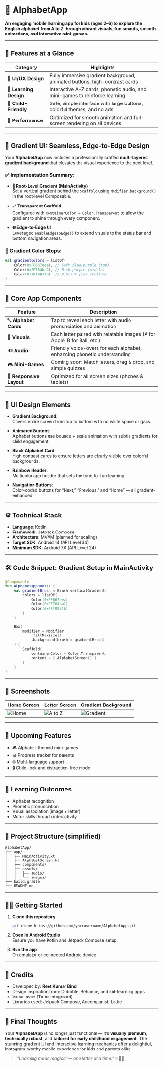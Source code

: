 # 📘 AlphabetApp

**An engaging mobile learning app for kids (ages 2–6) to explore the English alphabet from A to Z through vibrant visuals, fun sounds, smooth animations, and interactive mini-games.**  

---

## 🌟 Features at a Glance

| Category | Highlights |
|---------|------------|
| 🎨 **UI/UX Design** | Fully immersive gradient background, animated buttons, high-contrast cards |
| 🧠 **Learning Design** | Interactive A-Z cards, phonetic audio, and mini-games to reinforce learning |
| 🧒 **Child-Friendly** | Safe, simple interface with large buttons, colorful themes, and no ads |
| 🚀 **Performance** | Optimized for smooth animation and full-screen rendering on all devices |

---

## 🌈 Gradient UI: Seamless, Edge-to-Edge Design

Your **AlphabetApp** now includes a professionally crafted **multi-layered gradient background** that elevates the visual experience to the next level.

### ✅ Implementation Summary:

- **📌 Root-Level Gradient (MainActivity)**  
  Set a vertical gradient behind the `Scaffold` using `Modifier.background()` in the root-level Composable.

- **🪄 Transparent Scaffold**  
  Configured with `containerColor = Color.Transparent` to allow the gradient to shine through every component.

- **🌐 Edge-to-Edge UI**  
  Leveraged `enableEdgeToEdge()` to extend visuals to the status bar and bottom navigation areas.

### 🎨 Gradient Color Stops:

```kotlin
val gradientColors = listOf(
    Color(0xFF667eea), // Soft blue-purple (top)
    Color(0xFF764ba2), // Rich purple (middle)
    Color(0xFFf093fb)  // Vibrant pink (bottom)
)
```

---

## 🧩 Core App Components

| Feature | Description |
|--------|-------------|
| 🔤 **Alphabet Cards** | Tap to reveal each letter with audio pronunciation and animation |
| 📸 **Visuals** | Each letter paired with relatable images (A for Apple, B for Ball, etc.) |
| 🔊 **Audio** | Friendly voice-overs for each alphabet, enhancing phonetic understanding |
| 🎮 **Mini-Games** | Coming soon: Match letters, drag & drop, and simple quizzes |
| 📱 **Responsive Layout** | Optimized for all screen sizes (phones & tablets) |

---

## 📐 UI Design Elements

- **Gradient Background**:  
  Covers entire screen from top to bottom with no white space or gaps.

- **Animated Buttons**:  
  Alphabet buttons use bounce + scale animation with subtle gradients for child engagement.

- **Black Alphabet Card**:  
  High contrast cards to ensure letters are clearly visible over colorful backgrounds.

- **Rainbow Header**:  
  Multicolor app header that sets the tone for fun learning.

- **Navigation Buttons**:  
  Color-coded buttons for “Next,” “Previous,” and “Home” — all gradient-enhanced.

---

## ⚙️ Technical Stack

- **Language**: Kotlin  
- **Framework**: Jetpack Compose  
- **Architecture**: MVVM (planned for scaling)  
- **Target SDK**: Android 14 (API Level 34)  
- **Minimum SDK**: Android 7.0 (API Level 24)

---

## 🛠️ Code Snippet: Gradient Setup in MainActivity

```kotlin
@Composable
fun AlphabetAppRoot() {
    val gradientBrush = Brush.verticalGradient(
        colors = listOf(
            Color(0xFF667eea),
            Color(0xFF764ba2),
            Color(0xFFf093fb)
        )
    )

    Box(
        modifier = Modifier
            .fillMaxSize()
            .background(brush = gradientBrush)
    ) {
        Scaffold(
            containerColor = Color.Transparent,
            content = { AlphabetScreen() }
        )
    }
}
```

---

## 📸 Screenshots

| Home Screen | Letter Screen | Gradient Background |
|-------------|----------------|-----------------------|
| ![Home](screenshots/home.png) | ![A to Z](screenshots/letter.png) | ![Gradient](screenshots/gradient.png) |

---

## 🚧 Upcoming Features

- 🎮 Alphabet-themed mini-games  
- 📊 Progress tracker for parents  
- 🌐 Multi-language support  
- 🔒 Child-lock and distraction-free mode  

---

## 🧠 Learning Outcomes

- Alphabet recognition  
- Phonetic pronunciation  
- Visual association (image + letter)  
- Motor skills through interactivity  

---

## 📂 Project Structure (simplified)

```
AlphabetApp/
├── app/
│   ├── MainActivity.kt
│   ├── AlphabetScreen.kt
│   ├── components/
│   ├── assets/
│   │   ├── audio/
│   │   └── images/
├── build.gradle
└── README.md
```

---

## 👨‍💻 Getting Started

1. **Clone this repository**  
   ```bash
   git clone https://github.com/yourusername/AlphabetApp.git
   ```

2. **Open in Android Studio**  
   Ensure you have Kotlin and Jetpack Compose setup.

3. **Run the app**  
   On emulator or connected Android device.

---

## 🙌 Credits

- Developed by: **Reet Kumar Bind**  
- Design inspiration from: Dribbble, Behance, and kid-learning apps  
- Voice-over: [To be integrated]  
- Libraries used: Jetpack Compose, Accompanist, Lottie

---

## 📢 Final Thoughts

Your **AlphabetApp** is no longer just functional — it’s **visually premium**, **technically robust**, and **tailored for early childhood engagement**. The stunning gradient UI and interactive learning mechanics offer a delightful, Instagram-worthy mobile experience for kids and parents alike.

> _"Learning made magical — one letter at a time."_ ✨📘🌈
